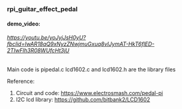 ### rpi_guitar_effect_pedal
#### demo_video: 
###### https://youtu.be/yoJyjJsH0yU?fbclid=IwAR18aQ9xNyzZNwjmuGxuq8vIJymAT-HkT6flED-2TIwFlh3R08WUfcHt3jU

Main code is pipedal.c 
lcd1602.c and lcd1602.h are the library files

Reference:
1. Circuit and code:
https://www.electrosmash.com/pedal-pi
2. I2C lcd library:
https://github.com/bitbank2/LCD1602
